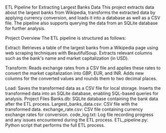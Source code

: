 ETL Pipeline for Extracting Largest Banks Data
This project extracts data about the largest banks from Wikipedia, transforms the extracted data by applying currency conversion, and loads it into a database as well as a CSV file. The pipeline also supports querying the data from an SQLite database for further analysis.

Project Overview
The ETL pipeline is structured as follows:

Extract:
Retrieves a table of the largest banks from a Wikipedia page using web scraping techniques with BeautifulSoup.
Extracts relevant columns such as the bank's name and market capitalization (in USD).

Transform:
Reads exchange rates from a CSV file and applies these rates to convert the market capitalization into GBP, EUR, and INR.
Adds new columns for the converted values and rounds them to two decimal places.

Load:
Saves the transformed data as a CSV file for local storage.
Inserts the transformed data into an SQLite database, enabling SQL-based queries for analysis.
Project Files
Banks.db: SQLite database containing the bank data after the ETL process.
Largest_banks_data.csv: CSV file with the transformed data.
exchange_rate.csv: CSV file containing currency exchange rates for conversion.
code_log.txt: Log file recording progress and any issues encountered during the ETL process.
ETL_pipeline.py: Python script that performs the full ETL process.
